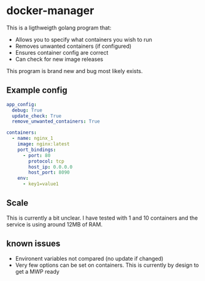 # docker-manager

This is a ligthweigth golang program that:

* Allows you to specify what containers you wish to run
* Removes unwanted containers (if configured)
* Ensures container config are correct
* Can check for new image releases

This program is brand new and bug most likely exists.

## Example config

```yaml
app_config:
  debug: True
  update_check: True
  remove_unwanted_containers: True

containers:
  - name: nginx_1
    image: nginx:latest
    port_bindings:
      - port: 80
        protocol: tcp
        host_ip: 0.0.0.0
        host_port: 8090
    env:
      - key1=value1
```

## Scale

This is currently a bit unclear. I have tested with 1 and 10 containers and the service is using around 12MB of RAM.

## known issues

* Environent variables not compared (no update if changed)
* Very few options can be set on containers. This is currently by design to get a MWP ready
